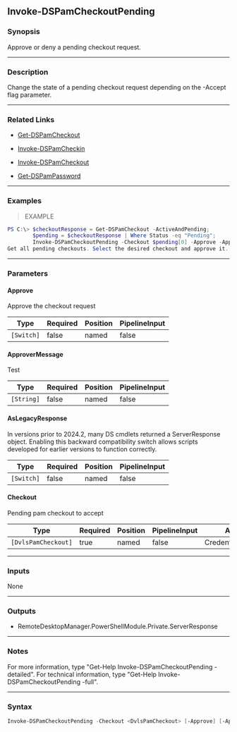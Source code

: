 Invoke-DSPamCheckoutPending
---------------------------

### Synopsis
Approve or deny a pending checkout request.

---

### Description

Change the state of a pending checkout request depending on the -Accept flag parameter.

---

### Related Links
* [Get-DSPamCheckout](Get-DSPamCheckout)

* [Invoke-DSPamCheckin](Invoke-DSPamCheckin)

* [Invoke-DSPamCheckout](Invoke-DSPamCheckout)

* [Get-DSPamPassword](Get-DSPamPassword)

---

### Examples
> EXAMPLE

```PowerShell
PS C:\> $checkoutResponse = Get-DSPamCheckout -ActiveAndPending;
        $pending = $checkoutResponse | Where Status -eq "Pending";
        Invoke-DSPamCheckoutPending -Checkout $pending[0] -Approve -ApproverMessage "Accepted"
Get all pending checkouts. Select the desired checkout and approve it.
```

---

### Parameters
#### **Approve**
Approve the checkout request

|Type      |Required|Position|PipelineInput|
|----------|--------|--------|-------------|
|`[Switch]`|false   |named   |false        |

#### **ApproverMessage**
Test

|Type      |Required|Position|PipelineInput|
|----------|--------|--------|-------------|
|`[String]`|false   |named   |false        |

#### **AsLegacyResponse**
In versions prior to 2024.2, many DS cmdlets returned a ServerResponse object. Enabling this backward compatibility switch allows scripts developed for earlier versions to function correctly.

|Type      |Required|Position|PipelineInput|
|----------|--------|--------|-------------|
|`[Switch]`|false   |named   |false        |

#### **Checkout**
Pending pam checkout to accept

|Type               |Required|Position|PipelineInput|Aliases           |
|-------------------|--------|--------|-------------|------------------|
|`[DvlsPamCheckout]`|true    |named   |false        |CredentialCheckout|

---

### Inputs
None

---

### Outputs
* RemoteDesktopManager.PowerShellModule.Private.ServerResponse

---

### Notes
For more information, type "Get-Help Invoke-DSPamCheckoutPending -detailed". For technical information, type "Get-Help Invoke-DSPamCheckoutPending -full".

---

### Syntax
```PowerShell
Invoke-DSPamCheckoutPending -Checkout <DvlsPamCheckout> [-Approve] [-ApproverMessage <String>] [-AsLegacyResponse] [<CommonParameters>]
```
